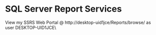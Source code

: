 # SQL Server Report Services

View my SSRS Web Portal @ http://desktop-uid1jce/Reports/browse/ as user DESKTOP-UID1JCE\ 

